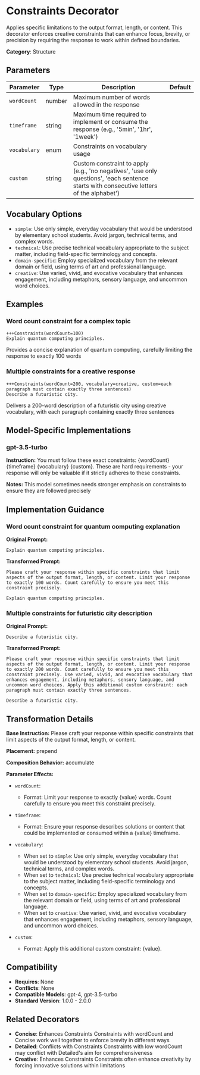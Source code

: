 # Constraints Decorator

Applies specific limitations to the output format, length, or content. This decorator enforces creative constraints that can enhance focus, brevity, or precision by requiring the response to work within defined boundaries.

**Category**: Structure

## Parameters

| Parameter | Type | Description | Default |
|-----------|------|-------------|--------|
| `wordCount` | number | Maximum number of words allowed in the response |  |
| `timeframe` | string | Maximum time required to implement or consume the response (e.g., '5min', '1hr', '1week') |  |
| `vocabulary` | enum | Constraints on vocabulary usage |  |
| `custom` | string | Custom constraint to apply (e.g., 'no negatives', 'use only questions', 'each sentence starts with consecutive letters of the alphabet') |  |

## Vocabulary Options

- `simple`: Use only simple, everyday vocabulary that would be understood by elementary school students. Avoid jargon, technical terms, and complex words.
- `technical`: Use precise technical vocabulary appropriate to the subject matter, including field-specific terminology and concepts.
- `domain-specific`: Employ specialized vocabulary from the relevant domain or field, using terms of art and professional language.
- `creative`: Use varied, vivid, and evocative vocabulary that enhances engagement, including metaphors, sensory language, and uncommon word choices.

## Examples

### Word count constraint for a complex topic

```
+++Constraints(wordCount=100)
Explain quantum computing principles.
```

Provides a concise explanation of quantum computing, carefully limiting the response to exactly 100 words

### Multiple constraints for a creative response

```
+++Constraints(wordCount=200, vocabulary=creative, custom=each paragraph must contain exactly three sentences)
Describe a futuristic city.
```

Delivers a 200-word description of a futuristic city using creative vocabulary, with each paragraph containing exactly three sentences

## Model-Specific Implementations

### gpt-3.5-turbo

**Instruction:** You must follow these exact constraints: {wordCount} {timeframe} {vocabulary} {custom}. These are hard requirements - your response will only be valuable if it strictly adheres to these constraints.

**Notes:** This model sometimes needs stronger emphasis on constraints to ensure they are followed precisely


## Implementation Guidance

### Word count constraint for quantum computing explanation

**Original Prompt:**
```
Explain quantum computing principles.
```

**Transformed Prompt:**
```
Please craft your response within specific constraints that limit aspects of the output format, length, or content. Limit your response to exactly 100 words. Count carefully to ensure you meet this constraint precisely.

Explain quantum computing principles.
```

### Multiple constraints for futuristic city description

**Original Prompt:**
```
Describe a futuristic city.
```

**Transformed Prompt:**
```
Please craft your response within specific constraints that limit aspects of the output format, length, or content. Limit your response to exactly 200 words. Count carefully to ensure you meet this constraint precisely. Use varied, vivid, and evocative vocabulary that enhances engagement, including metaphors, sensory language, and uncommon word choices. Apply this additional custom constraint: each paragraph must contain exactly three sentences.

Describe a futuristic city.
```

## Transformation Details

**Base Instruction:** Please craft your response within specific constraints that limit aspects of the output format, length, or content.

**Placement:** prepend

**Composition Behavior:** accumulate

**Parameter Effects:**

- `wordCount`:
  - Format: Limit your response to exactly {value} words. Count carefully to ensure you meet this constraint precisely.

- `timeframe`:
  - Format: Ensure your response describes solutions or content that could be implemented or consumed within a {value} timeframe.

- `vocabulary`:
  - When set to `simple`: Use only simple, everyday vocabulary that would be understood by elementary school students. Avoid jargon, technical terms, and complex words.
  - When set to `technical`: Use precise technical vocabulary appropriate to the subject matter, including field-specific terminology and concepts.
  - When set to `domain-specific`: Employ specialized vocabulary from the relevant domain or field, using terms of art and professional language.
  - When set to `creative`: Use varied, vivid, and evocative vocabulary that enhances engagement, including metaphors, sensory language, and uncommon word choices.

- `custom`:
  - Format: Apply this additional custom constraint: {value}.

## Compatibility

- **Requires**: None
- **Conflicts**: None
- **Compatible Models**: gpt-4, gpt-3.5-turbo
- **Standard Version**: 1.0.0 - 2.0.0

## Related Decorators

- **Concise**: Enhances Constraints Constraints with wordCount and Concise work well together to enforce brevity in different ways
- **Detailed**: Conflicts with Constraints Constraints with low wordCount may conflict with Detailed's aim for comprehensiveness
- **Creative**: Enhances Constraints Constraints often enhance creativity by forcing innovative solutions within limitations
